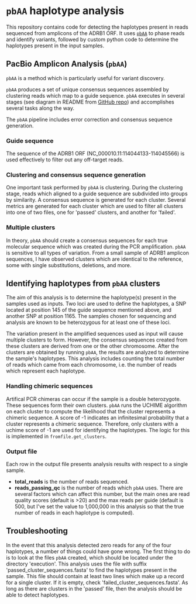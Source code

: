 # `pbAA` haplotype analysis

This repository contains code for detecting the haplotypes present in reads 
sequenced from amplicons of the ADRB1 ORF. It uses [`pbAA`](https://github.com/PacificBiosciences/pbAA) 
to phase reads and identify variants, followed by custom python code to 
determine the haplotypes present in the input samples.

## PacBio Amplicon Analysis (`pbAA`)

`pbAA` is a method which is particularly useful for variant discovery.

`pbAA` produces a set of unique consensus sequences assembled by clustering
reads which map to a guide sequence. `pbAA` executes in several stages (see 
diagram in README from [GitHub repo](https://github.com/PacificBiosciences/pbAA))
and accomplishes several tasks along the way.

The `pbAA` pipeline includes error correction and consensus sequence generation.

### Guide sequence

The sequence of the ADRB1 ORF (NC_000010.11:114044133-114045566) is used effectively 
to filter out any off-target reads.

### Clustering and consensus sequence generation

One important task performed by `pbAA` is clustering. During the clustering stage, 
reads which aligned to a guide sequence are subdivided into groups by similarity. A
consensus sequence is generated for each cluster. Several metrics are generated for 
each cluster which are used to filter all clusters into one of two files, one for 
'passed' clusters, and another for 'failed'.

### Multiple clusters

In theory, `pbAA` should create a consensus sequences for each true molecular sequence
which was created during the PCR amplification. `pbAA` is sensitive to all types of 
variation. From a small sample of ADRB1 amplicon sequences, I have observed clusters 
which are identical to the reference, some with single substitutions, deletions, and more.

## Identifying haplotypes from `pbAA` clusters

The aim of this analysis is to determine the haplotype(s) present in the samples
used as inputs. Two loci are used to define the haplotypes, a SNP located at position
145 of the guide sequence mentioned above, and another SNP at position 1165.
The samples chosen for sequencing and analysis are known to be heterozygous for at least
one of these loci.

The variation present in the amplified sequences used as input will cause multiple 
clusters to form. However, the consensus sequences created from these clusters are
derived from one or the other chromosome. After the clusters are obtained by running
`pbAA`, the results are analyzed to determine the sample's haplotypes. This analysis
includes counting the total number of reads which came from each chromosome, i.e.
the number of reads which represent each haplotype.

### Handling chimeric sequences

Artifical PCR chimeras can occur if the sample is a double heterozygote. These sequences
form their own clusters. `pbAA` runs the UCHIME algorithm on each cluster to compute the 
likelihood that the cluster represents a chimeric sequence. A score of -1 indicates an 
infinitesimal probability that a cluster represents a chimeric sequence. Therefore, only 
clusters with a uchime score of -1 are used for identifying the haplotypes. The logic for 
this is implemented in `fromfile.get_clusters`.

### Output file

Each row in the output file presents analysis results with respect to a single sample.  
- **total_reads** is the number of reads sequenced.  
- **reads_passing_qc** is the number of reads which `pbAA` uses. There are several factors
which can affect this number, but the main ones are read quality scores (default 
is >20) and the max reads per guide (default is 500, but I've set the value to 1,000,000
in this analysis so that the true number of reads in each haplotype is computed).

## Troubleshooting

In the event that this analysis detected zero reads for any of the four haplotypes,
a number of things could have gone wrong. The first thing to do is to look at the
files `pbAA` created, which should be located under the directory 'execution'.
This analysis uses the file with suffix 'passed_cluster_sequences.fasta' to find the
haplotypes present in the sample. This file should contain at least two lines which
make up a record for a single cluster. If it is empty, check 
'failed_cluster_sequences.fasta'. As long as there are clusters in the 'passed' file,
then the analysis should be able to detect haplotypes.

